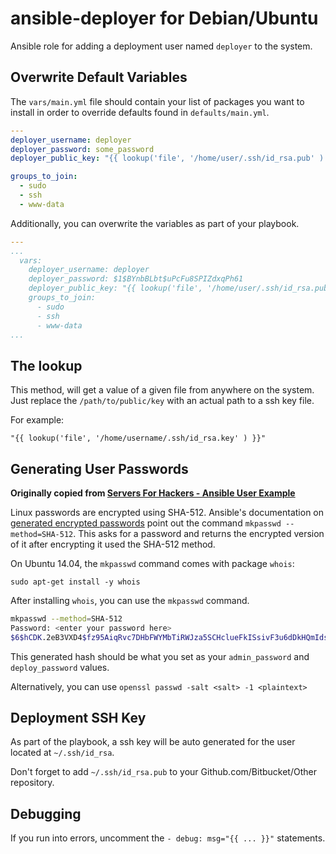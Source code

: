 ansible-deployer for Debian/Ubuntu
============

Ansible role for adding a deployment user named `deployer` to the system.

## Overwrite Default Variables

The `vars/main.yml` file should contain your list of packages you want to install in order to override defaults found in `defaults/main.yml`.

```yml
---
deployer_username: deployer
deployer_password: some_password
deployer_public_key: "{{ lookup('file', '/home/user/.ssh/id_rsa.pub' ) }}"

groups_to_join:
  - sudo
  - ssh
  - www-data

```

Additionally, you can overwrite the variables as part of your playbook.

```yml
---
...
  vars:
    deployer_username: deployer
    deployer_password: $1$BYnbBLbt$uPcFu8SPIZdxqPh61
    deployer_public_key: "{{ lookup('file', '/home/user/.ssh/id_rsa.pub' ) }}"
    groups_to_join:
      - sudo
      - ssh
      - www-data
...
```

## The lookup

This method, will get a value of a given file from anywhere on the system. Just replace the `/path/to/public/key` with an actual path to a ssh key file.

For example:

```
"{{ lookup('file', '/home/username/.ssh/id_rsa.key' ) }}"
```

## Generating User Passwords

__Originally copied from [Servers For Hackers - Ansible User Example](https://github.com/Servers-for-Hackers/ansible-user-example)__

Linux passwords are encrypted using SHA-512. Ansible's documentation on [generated encrypted passwords](http://docs.ansible.com/faq.html#how-do-i-generate-crypted-passwords-for-the-user-module) point out the command `mkpasswd --method=SHA-512`. This asks for a password and returns the encrypted version of it after encrypting it used the SHA-512 method.

On Ubuntu 14.04, the `mkpasswd` command comes with package `whois`:

    sudo apt-get install -y whois

After installing `whois`, you can use the `mkpasswd` command.

```bash
mkpasswd --method=SHA-512
Password: <enter your password here>
$6$hCDK.2eB3VXD4$fz95AiqRvc7DHbFWYMbTiRWJza5SCHclueFkISsivF3u6dDkHQmIds1uNrVb5Fk6.6WEes6iQ25GuJx0Fteos/
```

This generated hash should be what you set as your `admin_password` and `deploy_password` values.

Alternatively, you can use `openssl passwd -salt <salt> -1 <plaintext>`

## Deployment SSH Key

As part of the playbook, a ssh key will be auto generated for the user located at `~/.ssh/id_rsa`.

Don't forget to add `~/.ssh/id_rsa.pub` to your Github.com/Bitbucket/Other repository.

## Debugging

If you run into errors, uncomment the `- debug: msg="{{ ... }}"` statements.
